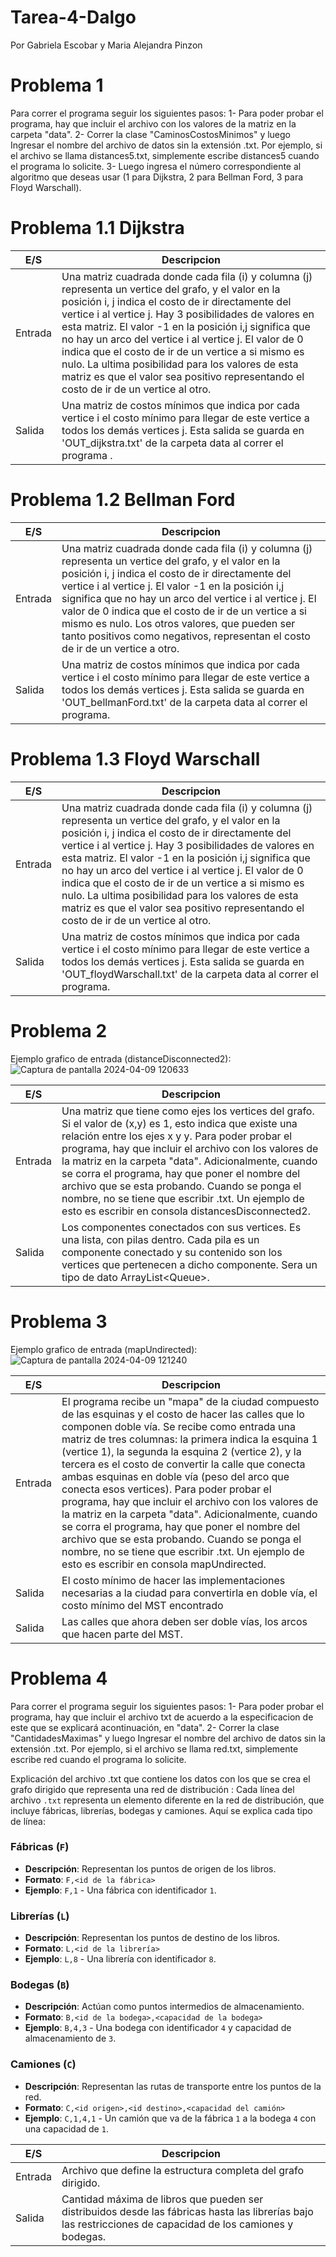 # Tarea-4-Dalgo
Por Gabriela Escobar y Maria Alejandra Pinzon

# Problema 1

Para correr el programa seguir los siguientes pasos:
1- Para poder probar el programa, hay que incluir el archivo con los valores de la matriz en la carpeta "data". 
2- Correr la clase "CaminosCostosMinimos" y luego Ingresar el nombre del archivo de datos sin la extensión .txt. Por ejemplo, si el archivo se llama distances5.txt, simplemente escribe distances5 cuando el programa lo solicite.
3- Luego ingresa el número correspondiente al algoritmo que deseas usar (1 para Dijkstra, 2 para Bellman Ford, 3 para Floyd Warschall).

# Problema 1.1 Dijkstra
|E/S|Descripcion|
|-------|--------|
|Entrada| Una matriz cuadrada donde cada fila (i) y columna (j) representa un vertice del grafo, y el valor en la posición i, j indica el costo de ir directamente del vertice i al vertice j. Hay 3 posibilidades de valores en esta matriz. El valor -1 en la posición i,j significa que no hay un arco del vertice i al vertice j.  El valor de 0  indica que el costo de ir de un vertice a si mismo es nulo. La ultima posibilidad para los valores de esta matriz es que el valor sea positivo representando el costo de ir de un vertice al otro.|
|Salida|  Una matriz de costos mínimos que indica por cada vertice i el costo mínimo para llegar de este vertice a todos los demás vertices j. Esta salida se guarda en 'OUT_dijkstra.txt' de la carpeta data al correr el programa .|

# Problema 1.2 Bellman Ford
|E/S|Descripcion|
|-------|--------|
|Entrada| Una matriz cuadrada donde cada fila (i) y columna (j) representa un vertice del grafo, y el valor en la posición i, j indica el costo de ir directamente del vertice i al vertice j. El valor -1 en la posición i,j significa que no hay un arco del vertice i al vertice j.  El valor de 0  indica que el costo de ir de un vertice a si mismo es nulo. Los otros valores, que pueden ser tanto positivos como negativos, representan el costo de ir de un vertice a otro.|
|Salida|  Una matriz de costos mínimos que indica por cada vertice i el costo mínimo para llegar de este vertice a todos los demás vertices j. Esta salida se guarda en 'OUT_bellmanFord.txt' de la carpeta data al correr el programa.|

# Problema 1.3 Floyd Warschall
|E/S|Descripcion|
|-------|--------|
|Entrada| Una matriz cuadrada donde cada fila (i) y columna (j) representa un vertice del grafo, y el valor en la posición i, j indica el costo de ir directamente del vertice i al vertice j. Hay 3 posibilidades de valores en esta matriz. El valor -1 en la posición i,j significa que no hay un arco del vertice i al vertice j.  El valor de 0  indica que el costo de ir de un vertice a si mismo es nulo. La ultima posibilidad para los valores de esta matriz es que el valor sea positivo representando el costo de ir de un vertice al otro.|
|Salida|  Una matriz de costos mínimos que indica por cada vertice i el costo mínimo para llegar de este vertice a todos los demás vertices j. Esta salida se guarda en 'OUT_floydWarschall.txt' de la carpeta data al correr el programa.|

# Problema 2
Ejemplo grafico de entrada (distanceDisconnected2):
![Captura de pantalla 2024-04-09 120633](https://github.com/Gabriela-Maria/Tarea-4-Dalgo/assets/123558557/6d018ea9-b6b6-483a-9b0f-2447dc060a3e)

|E/S|Descripcion|
|-------|--------|
|Entrada| Una matriz que tiene como ejes los vertices del grafo. Si el valor de (x,y) es 1, esto indica que existe una relación entre los ejes x y y. Para poder probar el programa, hay que incluir el archivo con los valores de la matriz en la carpeta "data". Adicionalmente, cuando se corra el programa, hay que poner el nombre del archivo que se esta probando. Cuando se ponga el nombre, no se tiene que escribir .txt. Un ejemplo de esto es escribir en consola distancesDisconnected2.|
|Salida| Los componentes conectados con sus vertices. Es una lista, con pilas dentro. Cada pila es un componente conectado y su contenido son los vertices que pertenecen a dicho componente. Sera un tipo de dato ArrayList<Queue<Integer>>. |

# Problema 3
Ejemplo grafico de entrada (mapUndirected):
![Captura de pantalla 2024-04-09 121240](https://github.com/Gabriela-Maria/Tarea-4-Dalgo/assets/123558557/714af488-60b3-462f-accb-0377e034078d)

|E/S|Descripcion|
|-------|--------|
|Entrada| El programa recibe un "mapa" de la ciudad compuesto de las esquinas y el costo de hacer las calles que lo componen doble vía. Se recibe como entrada una matriz de tres columnas: la primera indica la esquina 1 (vertice 1), la segunda la esquina 2 (vertice 2), y la tercera es el costo de convertir la calle que conecta ambas esquinas  en doble vía (peso del arco que conecta esos vertices). Para poder probar el programa, hay que incluir el archivo con los valores de la matriz en la carpeta "data". Adicionalmente, cuando se corra el programa, hay que poner el nombre del archivo que se esta probando. Cuando se ponga el nombre, no se tiene que escribir .txt. Un ejemplo de esto es escribir en consola mapUndirected.|
|Salida| El costo mínimo de hacer las implementaciones necesarias a la ciudad para convertirla en doble vía, el costo mínimo del MST encontrado|
|Salida| Las calles que ahora deben ser doble vías, los arcos que hacen parte del MST.|

# Problema 4

Para correr el programa seguir los siguientes pasos:
1- Para poder probar el programa, hay que incluir el archivo txt de acuerdo a la especificacion de este que se explicará acontinuación, en "data". 
2- Correr la clase "CantidadesMaximas" y luego Ingresar el nombre del archivo de datos sin la extensión .txt. Por ejemplo, si el archivo se llama red.txt, simplemente escribe red cuando el programa lo solicite.

Explicación del archivo .txt que contiene los datos con los que se crea el grafo dirigido que representa una red de distribución : 
Cada línea del archivo `.txt` representa un elemento diferente en la red de distribución, que incluye fábricas, librerías, bodegas y camiones. Aquí se explica cada tipo de línea:

### Fábricas (`F`)

- **Descripción**: Representan los puntos de origen de los libros.
- **Formato**: `F,<id de la fábrica>`
- **Ejemplo**: `F,1` - Una fábrica con identificador `1`.

### Librerías (`L`)

- **Descripción**: Representan los puntos de destino de los libros.
- **Formato**: `L,<id de la librería>`
- **Ejemplo**: `L,8` - Una librería con identificador `8`.

### Bodegas (`B`)

- **Descripción**: Actúan como puntos intermedios de almacenamiento.
- **Formato**: `B,<id de la bodega>,<capacidad de la bodega>`
- **Ejemplo**: `B,4,3` - Una bodega con identificador `4` y capacidad de almacenamiento de `3`.

### Camiones (`C`)

- **Descripción**: Representan las rutas de transporte entre los puntos de la red.
- **Formato**: `C,<id origen>,<id destino>,<capacidad del camión>`
- **Ejemplo**: `C,1,4,1` - Un camión que va de la fábrica `1` a la bodega `4` con una capacidad de `1`.



|E/S|Descripcion|
|-------|--------|
|Entrada| Archivo que define la estructura completa del grafo dirigido. |
|Salida| Cantidad máxima de libros que pueden ser distribuidos desde las fábricas hasta las librerías bajo las restricciones de capacidad de los camiones y bodegas. |
